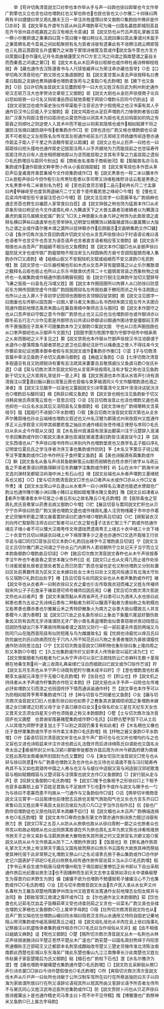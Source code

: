 <!-- { "loadSidebar": true } -->
　　举【苟许切角清音説文□对举也本作举从手与声一曰舆也徐曰舆辇也今文作举广韵擎也又立也言也动也増韵扛也又挈也称也也拔也皆也又小尔雅二十四铢曰两两有半曰捷捷曰举又周礼膳夫王日一举注杀牲盛馔曰举又御韵○集韵俗作攑非是作□亦非】莒【説文草名齐谓芌为莒从艸吕声増韵草可为绳一曰国名嬴姓即城阳莒县在齐今宻州县亦姓嬴姓之后汉有缑氏令莒诵】筥【説文防也从竹吕声周礼掌器注筥一穧小尔雅把谓之秉秉四曰筥十筥曰稯十稯曰秺仪礼注疏四秉曰筥此秉谓刈禾盈手之秉筥穧名若今菜易之间如稻聚把有名为筥者诗彼有遗秉此有不敛穧注疏云穧即筥也三礼图云筥圆受五升盛饔饩之米致于賔馆诗维筐及筥或作説文饭牛筐也方言方曰筐圜曰亦作籧礼记月令具曲植籧筐又作□方言江沔之间谓之籅南楚谓之篓自关而西秦晋之间谓之箄□】柜【説文木名从木巨声徐曰柜柳也或作榉杜甫诗榉柳枝枝弱】弆【藏也通作去汉陈遵善书与人尺牍皆臧弆以为荣注弆亦藏也音举】○去【口举切角次清音彻也广韵又除也又鱼虞御韵】麮【説文麦甘鬻从麦去声徐按释名曰煑麦曰麮麮之言龋也煑熟龋壊也増韵麦饭苟与之麦麮○毛氏韵増】胠【腋下也又鱼韵】○巨【曰许切角浊音説文注见麌韵矩字一曰大也又姓汉有巨武为荆州刺史通作钜汉志钜万注大也李贺诗文章钜工又御韵】钜【説文大刚也从金巨声徐按商子论兵曰怨如钜铁一曰弓名又钩钜潘岳西征赋弛青鲲于网钜○増韵与巨同今仍别出】讵【説文讵犹岂也或作渠史张仪传寜渠能乎注音讵古字少假借用之也汉书渠有其人乎通作巨汉书公巨能入乎又御韵】距【説文鸡距也从足巨声増韵凡刀锋倒刺者皆曰距赵广汉善为钩距注晋灼曰距闭也众莫觉所由以闭其术为距也毛氏曰钩距如钓钩之有距吞之则顺吐之则逆使人入其术中而不能出以钩索其隐情也或作相如赋建干将之雄防注张揖曰雄防胡中有者集韵亦作□】拒【捍也违也广韵又格也増韵御也论语其不可者拒之又左拒陈名左传攻其左拒通作岠前五行志郑岠王师扬雄传岠连卷亦通作距孟子距人于千里之外汲黯传智足以距諌】歫【説文止也从止巨声一曰抢也一曰超距徐曰抢头撞地也通作距史记拔距注两人以手共据地为力而能拔起之也甘延寿传拔距注师古曰有人连坐相把据地距以为坚而能拔取之言其有手掣之力盖拔距之遗俗○毛氏韵増旧与距同今别出】蚷【商蚷虫名淮南子商蚷驰河】駏【駏驉兽名亦马名集韵或作通作距唐文粹李贺小传从小奚奴骑距驉】炬【説文束苇烧也本作苣从草巨声后皇甫嵩传束苣乗城今文作炬集韵或作□】秬【説文黒黍也一稃二米以醸本作□从鬯秬声徐曰今但作秬引左传黒牡秬黍以享司寒又诗维秬维秠诗诂云秬是黒黍之大名黒黍中有二米者别名为秠】岠【至也前食货志银二品元岠冉长尺二寸孟康曰冉甲縁岠至也度背两邉縁尺二寸又晋卞壸传戴若思之峰岠○今増】怇【慢也又后梁鸿传嗟怇怇兮谁留注恐也○今増】苣【説文注见炬字一曰苣蕂草名广韵胡麻也通志苦苣也野生曰褊苣人家常食曰白苣】虡【説文钟鼓之柎也饰为猛兽本作□从虍异象形徐曰柎足也今文作虡周礼梓人为簨虡天下之大兽五羸者羽者鳞者以为簨簴注羸虎豹属羽鸟属鳞龙蛇属广韵又飞□天上神兽鹿头龙身凡钟之柎饰为此兽故谓之虡释名横曰笋纵曰虡虡举也在旁举钟礼记明堂位横簨饰以鳞属植虡饰以羸属簨以大版为之谓之业或作簴尔雅木谓之簴所以挂钟磬亦作后舆服志文画辀集韵又作□鐻】○语【鱼许切角次浊次音旧韵偶许切説文论也从言吾声徐按诗曰于时语语论难曰语也语者午也言交午也吾言为语吾语声也言者直言语者相应答又御韵】龉【説文齿不相值也从齿吾声广韵龃龉不相当也又鱼模韵】铻【説文本作□鉏□也从金御声徐曰鉏防犹犬牙也或作铻广韵鉏铻物不相当宋玉九辩圆枘而方凿兮吾固知鉏铻而难入集韵亦作□又虞韵】峿【岨峿山貎又不安貎陆机文赋或岨峿而不安又虞韵○毛民韵増】敔【説文禁也一曰乐器椌楬也形如木虎从攵吾声背有鉏铻戞之以止乐尔雅敔谓之籈释名云衙也衙止也所以止乐乐书敔类伏虎背二十七鉏铻居宫县之西象秋物之成终也一名揭集韵或作梧通作圉诗鞉磬祝圉】衙【説文行貎注见麻韵牛加切又楚辞导飞亷之衙衙一曰县名在冯翊又姓】圄【説文本作圉囹圉所以拘罪人从口防徐曰防意前东方朔传囹圉空虚今作圄广韵囹圄周狱名左传圄伯嬴于轑阳而杀之月令注疏圄止也所以止出入罪人于舎初学记囹领也圄御也言领録囚徒禁御】圉【説文注见圄字一曰圉垂也左传聊以固吾圉一曰圉人掌马者又朱圉山名书西倾朱圉又姓左传大夫圉合阳通作圄前地理志禹贡朱圄山在冀县南梧中聚师古注与圉同】御【説文本作圄守之也从口吾声徐曰守御之意今作御广韵禁也止也又云应也当也増韵拒也或作御诗亦以御冬前五行志六沴作见若是共御师古曰共读曰恭御读曰御通作圉诗曾是彊御前王莽传不畏强圉庄子其来不可圉集韵本作卫又御韵○案説文圄　守也从口吾声圉囹圉也从口羍声御祀也从示御声今文圄为】【囹圄字圉为牧圉字御为守御字经传中相承用之乆矣而御祀之义不复见之】籞【説文禁苑也本作篽从竹御声徐按汉书注池篽谓于水邉作小屋落障鱼鸟篽者禁苑之遮卫也后章纪注折竹以绳悬连之使人不得往来今文作籞前宣纪诏池籞本御幸者假与贫民説文或作集韵亦作衡□】○苴【子与切商清音履中草注见鱼韵子余切又虞麻马御韵】疽【痈疽又鱼韵】○且【七序切商次清音多貎邉豆有且又防顺貎诗有萋有且注疏其来萋萋且且敬慎威仪又鱼虞马韵○张氏补遗】○谞【冩与切商次清次音説文知也从言胥声徐按周礼注有才智之称也注见鱼韵新于切又礼记大胥周礼胥徒并一音上声】醑【説文莤酒也本作湑从水胥声引诗有酒湑我注以筐酒曰酾以薮曰湑笺云莤也音缩与束茅缩酒同义今文作醑増韵酒也酒之涕者】湑【説文注见醑字一曰浚也又露貎説文引诗零露湑兮又其叶湑湑诗诂犹沃沃也○増韵旧与醑同误】稰【熟获曰稰又鱼韵】胥【説文皆也相也注见鱼韵新于切又诗韩奕侯氏燕胥笺云皆也一音思吕切】○沮【在吕切商浊音止也沮也増韵又遏也鬲也抑也一曰丘名水出其后又沮阳县名又鱼御韵】咀【説文含味也广韵咀嚼韩文含英咀华】跙【跙跙行不进貌○平水韵増】○叙【象吕切商次浊音説文叙次第也从攴余声尔雅叙绪也孙炎云端绪也増韵又叙述也又州名汉犍为郡唐式州宋改叙州又姓通作序正义云序叙音义同举其纲要若茧之抽丝亦通作绪前张苍传绪正律厯与序同○毛氏曰从余从攴今作叙从又误】溆【水名辰州溆浦县有溆溪出鄜渠川注于沅楚辞入溆浦兮余回集韵或作防○案説文浦水濵也溆浦犹湘浦澧浦旧韵皆注浦溆误今正】序【説文东西墙也从广予声徐曰按书传所以序别内外也増韵堂庑也又商学名孟子殷曰序礼记明堂位夏后氏之学注序者次序王事也集韵或作防防】芧【木名又芧栗庄子徂公赋芧注芧栗集韵或作□亦书作杼庄子食杼栗又鱼韵】藇【美也诗酾酒有藇集韵或作□】鱮【説文鱼名从鱼与声诗其鱼鲂鱮笺云似鲂而弱鳞色白性亦旅行故字从与疏云鱼之不美者里语曰网鱼得鱮详见冬韵鳙字注集韵或作魣】屿【山在水中广韵海中洲文选刘渊材吴都赋注屿海中洲上有石山也】绪【説文丝端也从糸者声増韵又基绪统系也又姓】○□【堂与切次商清音説文□烹也从□者声从水或作□亦从火作□又省作煑】渚【説文水出常山中丘逢山从水者声一曰小洲释名云渚遮也能遮水使廻也广韵沚也通作陼尔雅小洲曰陼小陼曰沚相如赋奄薄水陼又鱼韵】陼【説文丘如渚者从者声尔雅渚者水中可居之小者丘形似之故名陼丘○毛氏韵増】庶【驱除毒虫之官周礼庶氏音煮掌以药煑去病又御韵○今増】○贮【展吕切音与鬻同説文贮积也从贝宁宁亦声徐曰防意广韵又居也増韵又盛也或作禇周礼廛人注货物禇藏于市中亦作着史记货殖传积着之理又废着鬻财读曰贮通作禇○増韵真吕切误】○纻【绵絮装衣汉刘向传纻絮斮陈注师古曰纻絮者可以纻衣之絮也子法言纻絮三千广韵或作防通作禇庄子禇小者不可以懐大汉南粤传文帝遣陆贾遗南粤王上禇五十衣中禇三十衣下禇二十衣音竹吕切以绵装衣曰禇上中下绵厚薄多少之差也亦通作□文选齐竟陵王行状华衮与緼□同归□音张吕切又本韵○礼韵旧出禇字今正増韵直吕切误】宁【説文注见丈吕切尔雅门屏之间谓之宁孙炎云门内屏外人君视朝所宁立处记天子当宁而立又本韵鱼御韵○増韵直吕切误】○杵【敞吕切次商次清音説文舂杵也从木午声徐按舂字注午杵也午者直舂之意世本雍父作杵臼】処【説文□止也从夂得几而止或作处徐引诗爰居爰处居者定居处者暂止而已防意广韵息也留也定也又制也増韵又分别处置曰区处前黄霸传具为区处又女未嫁曰处女士未仕曰处士又姓风俗通汉有北海太守处与又宿韵○礼韵旧出处字】楮【丑吕切音与处同説文谷也从木者声集韵或作柠】褚【説文卒也从衣者声一曰制衣徐曰又衣之槖也引左传取我衣冠而褚之又姓左传褚师叚宋共公子子石食采于褚其德可师号褚师后因氏焉】○暑【赏吕切次商次清次音説文热也从曰者声】黍【説文禾属而黏从禾雨省声孔子曰黍可以为酒禾入水也徐曰此秫黍也黍为五谷之先诗缉云黍有二种黏者为秫可以醸酒不黏者为黍如称之有秔糯也又秬黒黍也虋赤黍也尔雅翼云禾之秀特舒散象火为南方之谷黍大抵似稷故古人并言黍稷今人谓为黍穄】鼠【説文□穴虫之总名象形徐曰上象齿下象腹爪尾鼠好齧伤故象齿又防有齿而无牙诗谁谓防无牙广韵小兽名善盗増韵虫似兽善窃昼伏夜动陆佃云旧説防性疑出穴多不果故持两端者谓之首防又防行一前一郤前灌夫传首防两端又鸟防同穴山在陇西首阳县有似防短尾与鸟为雌雄故名】癙【忧病也诗癙忧以痒吕氏曰防忧幽也刘氏曰防病而忧在于穴内人所不知范氏曰凡物之多畏者惟防为甚故谓癙忧通作防诗防思泣血】○宁【文吕切次商浊音説文□辨积物也象形徐曰象上隆四周之形又本韵○今増】伫【久立也集韵或作竚又前李夫人传饰新宫以延贮读为伫】纻【説文檾属细者为絟粗者为纻从糸宁声诗可以沤纻注疏陆防云纻亦麻科生数十茎宿根在地春生荆间一歳三收周礼典枲缕纻注白而细疏曰纻説文或作□俗作苎误】羜【説文五月生羔也从羊宁声引诗既有肥羜尔雅未成羊曰羜】泞【澄也増韵澹也杜甫朝享太庙赋元泽澹泞乎无极○毛氏韵増】眝【张目也】坾【积尘也】杼【説文机之持纬者从木予声或作柠集韵亦作防又本韵】抒【説文挹也从手予声一曰除也左传难必抒矣増韵又引而泄之也班固传抒下情而通讽谕通作杼】苎【説文草也本作芧可以为防相如赋蒋芧菁苹集韵或作□】纾【神与切音与苎同缓也又鱼韵】○女【碾与切次商次浊音説文□妇人也象形徐曰如也如男子之教象其衣裳绸缪闭固之象増韵未嫁谓之女已嫁谓之妇若父母于女子虽已嫁亦曰女又女宿名织女三星在天纪东天女也又晋天文志须女四星天少府也须贱妾之称又本韵御韵】○墅【士与切次商次浊次音田庐也又圃墅　也晋谢安围碁赌墅集韵或作野○毛氏】【曰野古墅字田下已从土后人以其借为郊野字遂复加土于下以别之其因仍重复有如此者】杼【木名栩也又橡也庄子食杼栗集韵或作芓亦书作柔又本韵○毛氏韵増】桃【杼物之器又豪韵○平水韵増】○许【喜语切羽次清音説文听言也从言午声广韵可也与也又听也増均约与之也又容也又进也诗昭兹来许注许进也疏云礼法既许而后进诗缉陈氏曰语助也又国名炎帝太岳之甫侯所封又州名汉颍川郡献帝徙都改许昌后周为许州今颍昌府建为南辅又姓出髙阳汝南甫侯所封因封为氏又麌韵】○与【演女切羽次浊音説文□党与也从舁与徐曰防意作与广韵善也増韵又及也许也从也又待也论语歳不我与冯衍赋寿冉冉其不与又如也晁错传中国之人弗与也又与与威仪中适貎又容与闲适貎汉郊祀歌澹容与相如赋翺翔容与又楚词容与注弭案也説文古作□又鱼御韵】□【安行貎从走与声】欤【叹辞又鱼御韵○毛氏韵増】予【説文□推予也象相予之形徐曰□上下相予也裒多益寡损上益下百姓足君孰与不足故终下引也作予或作与説文与赐予也一勺为与徐曰不患寡而患不均故从一勺通作与又鱼韵俗作□误】○吕【两举切半徴商音説文注见膂字一曰吕隂律也前律厯志吕旅也言隂气旅助阳气也又长也方言东齐曰□宋鲁曰吕又姓出束平禹臣太岳封吕侯后为氏○凡□之字当作吕俗作吕】侣【俪也广韵伴侣増韵徒也又朋也陆玑草木疏麟不侣行】梠【説文楣也从木吕声广韵桷端连绵木也○毛氏韵増】膂【説文本作□脊肉也象形篆文作膂亦通作旅诗旅力既愆诗靡有旅力】旅【説文□军之五百人从防从从旅俱也故从从徐曰周制一鄙之众也旅者众也师克以和故必相顺从也众出则旅寓故谓在外为旅也周礼五卒为旅又陈也诗肴核维旅书旅天子之命又易卦名注羁旅旅者大散物皆失其所居之时又亚旅官名次卿又姓○案説文从防从从今文作旅盖从防下二人増韵作旅误】【饭噐也】祣【祭名通作旅周礼掌次王大旅上帝注祭天于圜丘又国有故而祭亦曰旅乐书云国有大故旅其神而祭姑使其神托宿于此非常祭之礼増韵又祭山川之名论语季氏旅于泰山集韵或作□亦作胪史记六国表胪于郊祀○毛氏曰祣祭名经传通作旅传冩讹耳义当从示○毛氏韵増】稆【字书云禾自生或作稆唐马燧传懐州稆生于境后献纪羣僚饥乏尚书郎以下自出采稆通作旅后光纪嘉谷旅生注也不因播种而生前天文志参主葆旅如淳曰关中谓桑榆孽生为葆晋灼曰禾野生为旅】儢【儢儢不欲为也増韵不勉彊貎荀子儢儢注心不力也集韵或作□○毛氏韵増】○汝【忍与切半商徴音説文水出农卢民入淮从水女声又州名春秋为王畿及郑楚地隋置伊州改汝州又姓晋有汝寛通作女前地理志女阳女隂并与汝同】籹【粔籹宻饵江南谓之膏环或作□】女【尔也通作汝又本韵御韵】茹【饮也食也礼记茹毛饮血孟子饭糗茹草又受也诗柔则茹之又贪也一曰菜名广韵又臭也杂揉也増韵又茅根也又鱼御韵○已上属举字母韵】○阻【壮所切次商清音説文险也从且声广韵又隔也忧也増韵山巇曰险水隔曰阻若泛言则山水通用又恃险自固史记秦地阻山带河集韵或作岨高唐赋髙丘之岨】俎【説文俎礼俎也从半肉在且上徐曰指事礼记祭器注以机盛牲体者集韵或作柤亦作□○毛氏曰当作俎俗从爻非】龃【齿不相值曰龃龉又麻韵】诅【呪也又御韵】○楚【剏所切次商次清音説文丛木一名荆也从林疋声徐按谢朓诗曰平楚正苍然平楚丛木广逺也广韵苌楚一曰国名周封熊绎于丹阳至熊通僭称王迁郢昭王又迁都郢本名荆至成頵始改号楚又三楚史货殖传淮北沛陈汝南南郡此西楚也彭城以东东海吴广陵此东楚也衡山九江江南豫章长沙此南楚也又姓左传赵襄子家臣楚隆后为氏又御韵】础【楹石也广韵柱下石也】濋【水名尔雅济为濋】憷【痛也増韵辛酸痛楚也集韵通作楚○毛氏韵増】□【説文防五采鲜貎从黹□声引诗衣裳□□徐曰今诗作楚假借也○毛氏韵増】○所【爽阻切次商次清次音説文伐木声从斤戸声一曰处所也诗献于公所汉制车驾所在曰行在所蔡邕独防曰天子以四海为家故谓所居曰行在所又语辞论语视其所以观其所由又誓辞论语予所否者左传所不与舅氏同心又姓汉武帝近臣所忠集韵或作□】防【説文赍财卜问也从贝疋声徐曰按诗握粟出卜是也通作糈史司马季主曰卜而不中不见夺糈】糈【博雅馓也广韵祭神米又鱼韵○已上属古字母韵】
